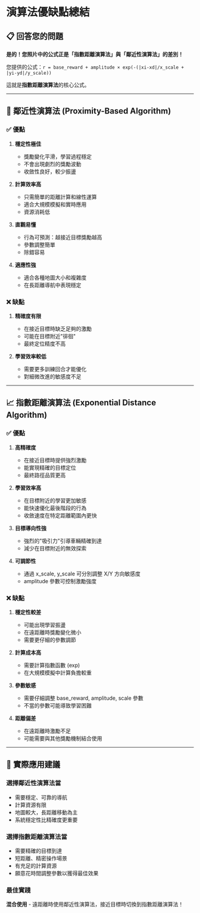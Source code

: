 # 演算法優缺點總結

## 📋 回答您的問題

**是的！您照片中的公式正是「指數距離演算法」與「鄰近性演算法」的差別！**

您提供的公式：`r = base_reward + amplitude × exp(-(|xi-xd|/x_scale + |yi-yd|/y_scale))`

這就是**指數距離演算法**的核心公式。

---

## 🎯 鄰近性演算法 (Proximity-Based Algorithm)

### ✅ 優點

1. **穩定性極佳**
   - 獎勵變化平滑，學習過程穩定
   - 不會出現劇烈的獎勵波動
   - 收斂性良好，較少振盪

2. **計算效率高**
   - 只需簡單的距離計算和線性運算
   - 適合大規模模擬和實時應用
   - 資源消耗低

3. **直觀易懂**
   - 行為可預測：越接近目標獎勵越高
   - 參數調整簡單
   - 除錯容易

4. **適應性強**
   - 適合各種地圖大小和複雜度
   - 在長距離導航中表現穩定

### ❌ 缺點

1. **精確度有限**
   - 在接近目標時缺乏足夠的激勵
   - 可能在目標附近"徘徊"
   - 最終定位精度不高

2. **學習效率較低**
   - 需要更多訓練回合才能優化
   - 對細微改進的敏感度不足

---

## 📈 指數距離演算法 (Exponential Distance Algorithm)

### ✅ 優點

1. **高精確度**
   - 在接近目標時提供強烈激勵
   - 能實現精確的目標定位
   - 最終路徑品質更高

2. **學習效率高**
   - 在目標附近的學習更加敏感
   - 能快速優化最後階段的行為
   - 收斂速度在特定距離範圍內更快

3. **目標導向性強**
   - 強烈的"吸引力"引導車輛精確到達
   - 減少在目標附近的無效探索

4. **可調節性**
   - 通過 x_scale, y_scale 可分別調整 X/Y 方向敏感度
   - amplitude 參數可控制激勵強度

### ❌ 缺點

1. **穩定性較差**
   - 可能出現學習振盪
   - 在遠距離時獎勵變化微小
   - 需要更仔細的參數調節

2. **計算成本高**
   - 需要計算指數函數 (exp)
   - 在大規模模擬中計算負擔較重

3. **參數敏感**
   - 需要仔細調整 base_reward, amplitude, scale 參數
   - 不當的參數可能導致學習困難

4. **距離偏差**
   - 在遠距離時激勵不足
   - 可能需要與其他獎勵機制結合使用

---

## 🔄 實際應用建議

### 選擇鄰近性演算法當

- 需要穩定、可靠的導航
- 計算資源有限
- 地圖較大，長距離移動為主
- 系統穩定性比精確度更重要

### 選擇指數距離演算法當

- 需要精確的目標到達
- 短距離、精密操作場景
- 有充足的計算資源
- 願意花時間調整參數以獲得最佳效果

### 最佳實踐

**混合使用** - 遠距離時使用鄰近性演算法，接近目標時切換到指數距離演算法！
